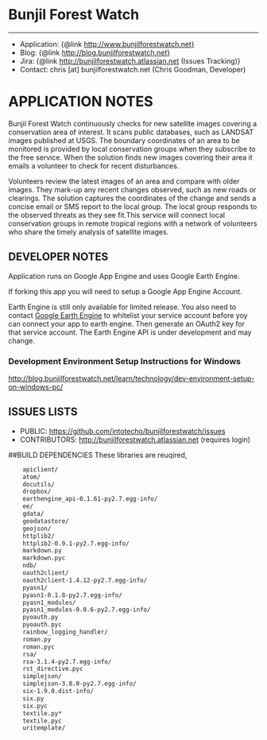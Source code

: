 
# Bunjil Forest Watch
----
* Application: {@link http://www.bunjilforestwatch.net}
* Blog:        {@link http://blog.bunjilforestwatch.net}
* Jira:        {@link http://bunjilforestwatch.atlassian.net (Issues Tracking)}
* Contact:     chris [at] bunjilforestwatch.net (Chris Goodman, Developer)

# APPLICATION NOTES

Bunjil Forest Watch continuously checks for new satellite images covering a conservation area of interest. It scans public databases, such as LANDSAT images published at USGS. The boundary coordinates of an area to be monitored is provided by local conservation groups when they subscribe to the free service. When the solution finds new images covering their area it emails a volunteer to check for recent disturbances.

Volunteers review the latest images of an area and compare with older images. They mark-up any recent changes observed, such as new roads or clearings. The solution captures the coordinates of the change and sends a concise email or SMS report to the local group. The local group responds to the observed threats as they see fit.This service will connect local conservation groups in remote tropical regions with a network of volunteers who share the timely analysis of satellite images.

## DEVELOPER NOTES

Application runs on Google App Engine and uses Google Earth Engine.

If forking this app you will need to setup  a Google App Engine Account.

Earth Engine is still only available for limited release.
You also need to contact [Google Earth Engine](https://earthengine.google.org) to whitelist your service account before yoy can connect your app to earth engine.  Then generate an OAuth2 key for that service account. 
The Earth Engine API is under development and may change.

### Development Environment Setup Instructions for Windows
http://blog.bunjilforestwatch.net/learn/technology/dev-environment-setup-on-windows-pc/

## ISSUES LISTS

* PUBLIC: https://github.com/intotecho/bunjilforestwatch/issues
* CONTRIBUTORS: http://bunjilforestwatch.atlassian.net (requires login)

##BUILD DEPENDENCIES
These libraries are reuqired,
```sh
	apiclient/
	atom/
	docutils/
	dropbox/
	earthengine_api-0.1.61-py2.7.egg-info/
	ee/
	gdata/
	geodatastore/
	geojson/
	httplib2/
	httplib2-0.9.1-py2.7.egg-info/
	markdown.py
	markdown.pyc
	ndb/
	oauth2client/
	oauth2client-1.4.12-py2.7.egg-info/
	pyasn1/
	pyasn1-0.1.8-py2.7.egg-info/
	pyasn1_modules/
	pyasn1_modules-0.0.6-py2.7.egg-info/
	pyoauth.py
	pyoauth.pyc
	rainbow_logging_handler/
	roman.py
	roman.pyc
	rsa/
	rsa-3.1.4-py2.7.egg-info/
	rst_directive.pyc
	simplejson/
	simplejson-3.8.0-py2.7.egg-info/
	six-1.9.0.dist-info/
	six.py
	six.pyc
	textile.py*
	textile.pyc
	uritemplate/
```
